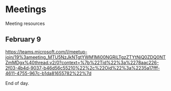 # Meetings
Meeting resources

## February 9

https://teams.microsoft.com/l/meetup-join/19%3ameeting_MTU5NzJkNTgtYWM1Mi00NGRiLTgzZTYtNjQ0ZDQ0NTZmMDgx%40thread.v2/0?context=%7b%22Tid%22%3a%2278aac226-2f03-4b4d-9037-b46d56c55210%22%2c%22Oid%22%3a%2235a17fff-4611-4755-967c-b1da81655782%22%7d

End of day.
